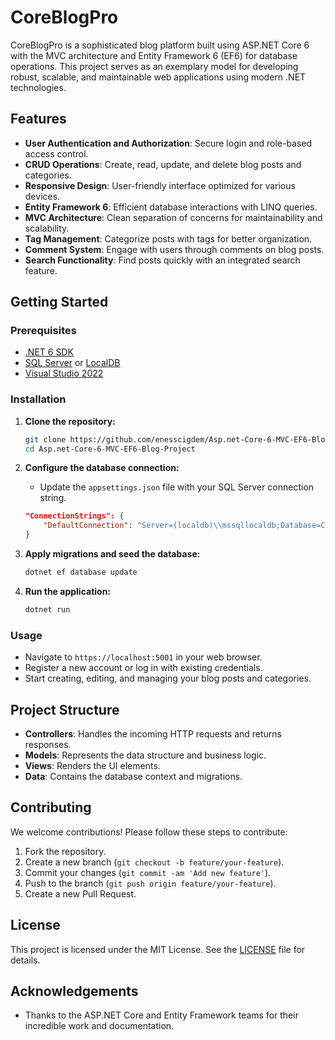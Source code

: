 # CoreBlogPro

CoreBlogPro is a sophisticated blog platform built using ASP.NET Core 6 with the MVC architecture and Entity Framework 6 (EF6) for database operations. This project serves as an exemplary model for developing robust, scalable, and maintainable web applications using modern .NET technologies.

## Features

- **User Authentication and Authorization**: Secure login and role-based access control.
- **CRUD Operations**: Create, read, update, and delete blog posts and categories.
- **Responsive Design**: User-friendly interface optimized for various devices.
- **Entity Framework 6**: Efficient database interactions with LINQ queries.
- **MVC Architecture**: Clean separation of concerns for maintainability and scalability.
- **Tag Management**: Categorize posts with tags for better organization.
- **Comment System**: Engage with users through comments on blog posts.
- **Search Functionality**: Find posts quickly with an integrated search feature.

## Getting Started

### Prerequisites

- [.NET 6 SDK](https://dotnet.microsoft.com/download/dotnet/6.0)
- [SQL Server](https://www.microsoft.com/en-us/sql-server/sql-server-downloads) or [LocalDB](https://docs.microsoft.com/en-us/sql/database-engine/configure-windows/sql-server-express-localdb)
- [Visual Studio 2022](https://visualstudio.microsoft.com/vs/)

### Installation

1. **Clone the repository:**
    ```bash
    git clone https://github.com/enesscigdem/Asp.net-Core-6-MVC-EF6-Blog-Project.git
    cd Asp.net-Core-6-MVC-EF6-Blog-Project
    ```

2. **Configure the database connection:**
    - Update the `appsettings.json` file with your SQL Server connection string.
    ```json
    "ConnectionStrings": {
        "DefaultConnection": "Server=(localdb)\\mssqllocaldb;Database=CoreBlogPro;Trusted_Connection=True;MultipleActiveResultSets=true"
    }
    ```

3. **Apply migrations and seed the database:**
    ```bash
    dotnet ef database update
    ```

4. **Run the application:**
    ```bash
    dotnet run
    ```

### Usage

- Navigate to `https://localhost:5001` in your web browser.
- Register a new account or log in with existing credentials.
- Start creating, editing, and managing your blog posts and categories.

## Project Structure

- **Controllers**: Handles the incoming HTTP requests and returns responses.
- **Models**: Represents the data structure and business logic.
- **Views**: Renders the UI elements.
- **Data**: Contains the database context and migrations.

## Contributing

We welcome contributions! Please follow these steps to contribute:

1. Fork the repository.
2. Create a new branch (`git checkout -b feature/your-feature`).
3. Commit your changes (`git commit -am 'Add new feature'`).
4. Push to the branch (`git push origin feature/your-feature`).
5. Create a new Pull Request.

## License

This project is licensed under the MIT License. See the [LICENSE](LICENSE) file for details.

## Acknowledgements

- Thanks to the ASP.NET Core and Entity Framework teams for their incredible work and documentation.
